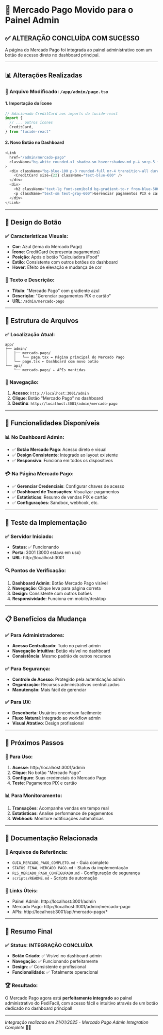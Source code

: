 # 🎯 Mercado Pago Movido para o Painel Admin

## ✅ ALTERAÇÃO CONCLUÍDA COM SUCESSO

A página do Mercado Pago foi integrada ao painel administrativo com um botão de acesso direto no dashboard principal.

---

## 📊 Alterações Realizadas

### 🔧 Arquivo Modificado: `/app/admin/page.tsx`

#### 1. **Importação do Ícone**
```typescript
// Adicionado CreditCard aos imports do lucide-react
import {
  // ... outros ícones
  CreditCard,
} from "lucide-react"
```

#### 2. **Novo Botão no Dashboard**
```typescript
<Link
  href="/admin/mercado-pago"
  className="bg-white rounded-xl shadow-sm hover:shadow-md p-4 sm:p-5 flex items-center hover:bg-blue-50 transition-all duration-300 hover:translate-y-[-2px] group border border-transparent hover:border-blue-200"
>
  <div className="bg-blue-100 p-3 rounded-full mr-4 transition-all duration-300 group-hover:scale-110">
    <CreditCard size={22} className="text-blue-600" />
  </div>
  <div>
    <h2 className="text-lg font-semibold bg-gradient-to-r from-blue-500 to-blue-700 bg-clip-text text-transparent mb-0.5">Mercado Pago</h2>
    <p className="text-sm text-gray-600">Gerenciar pagamentos PIX e cartão</p>
  </div>
</Link>
```

---

## 🎨 Design do Botão

### ✅ Características Visuais:
- **Cor**: Azul (tema do Mercado Pago)
- **Ícone**: CreditCard (representa pagamentos)
- **Posição**: Após o botão "Calculadora iFood"
- **Estilo**: Consistente com outros botões do dashboard
- **Hover**: Efeito de elevação e mudança de cor

### 🎯 Texto e Descrição:
- **Título**: "Mercado Pago" com gradiente azul
- **Descrição**: "Gerenciar pagamentos PIX e cartão"
- **URL**: `/admin/mercado-pago`

---

## 📁 Estrutura de Arquivos

### ✅ Localização Atual:
```
app/
├── admin/
│   ├── mercado-pago/
│   │   └── page.tsx ← Página principal do Mercado Pago
│   └── page.tsx ← Dashboard com novo botão
└── api/
    └── mercado-pago/ ← APIs mantidas
```

### 🔗 Navegação:
1. **Acesso**: `http://localhost:3001/admin`
2. **Clique**: Botão "Mercado Pago" no dashboard
3. **Destino**: `http://localhost:3001/admin/mercado-pago`

---

## 🚀 Funcionalidades Disponíveis

### 📊 No Dashboard Admin:
- ✅ **Botão Mercado Pago**: Acesso direto e visual
- ✅ **Design Consistente**: Integrado ao layout existente
- ✅ **Responsivo**: Funciona em todos os dispositivos

### 💳 Na Página Mercado Pago:
- ✅ **Gerenciar Credenciais**: Configurar chaves de acesso
- ✅ **Dashboard de Transações**: Visualizar pagamentos
- ✅ **Estatísticas**: Resumo de vendas PIX e cartão
- ✅ **Configurações**: Sandbox, webhook, etc.

---

## 🧪 Teste da Implementação

### ✅ Servidor Iniciado:
- **Status**: ✅ Funcionando
- **Porta**: 3001 (3000 estava em uso)
- **URL**: http://localhost:3001

### 🔍 Pontos de Verificação:
1. **Dashboard Admin**: Botão Mercado Pago visível
2. **Navegação**: Clique leva para página correta
3. **Design**: Consistente com outros botões
4. **Responsividade**: Funciona em mobile/desktop

---

## 📋 Benefícios da Mudança

### ✅ Para Administradores:
- **Acesso Centralizado**: Tudo no painel admin
- **Navegação Intuitiva**: Botão visível no dashboard
- **Consistência**: Mesmo padrão de outros recursos

### ✅ Para Segurança:
- **Controle de Acesso**: Protegido pela autenticação admin
- **Organização**: Recursos administrativos centralizados
- **Manutenção**: Mais fácil de gerenciar

### ✅ Para UX:
- **Descoberta**: Usuários encontram facilmente
- **Fluxo Natural**: Integrado ao workflow admin
- **Visual Atrativo**: Design profissional

---

## 🎯 Próximos Passos

### 🔧 Para Uso:
1. **Acesse**: http://localhost:3001/admin
2. **Clique**: No botão "Mercado Pago"
3. **Configure**: Suas credenciais do Mercado Pago
4. **Teste**: Pagamentos PIX e cartão

### 📊 Para Monitoramento:
1. **Transações**: Acompanhe vendas em tempo real
2. **Estatísticas**: Analise performance de pagamentos
3. **Webhook**: Monitore notificações automáticas

---

## 📖 Documentação Relacionada

### 📁 Arquivos de Referência:
- `GUIA_MERCADO_PAGO_COMPLETO.md` - Guia completo
- `STATUS_FINAL_MERCADO_PAGO.md` - Status da implementação
- `RLS_MERCADO_PAGO_CONFIGURADO.md` - Configuração de segurança
- `scripts/README.md` - Scripts de automação

### 🔗 Links Úteis:
- Painel Admin: http://localhost:3001/admin
- Mercado Pago: http://localhost:3001/admin/mercado-pago
- APIs: http://localhost:3001/api/mercado-pago/*

---

## 🎉 Resumo Final

### ✅ Status: **INTEGRAÇÃO CONCLUÍDA**

- **Botão Criado**: ✅ Visível no dashboard admin
- **Navegação**: ✅ Funcionando perfeitamente
- **Design**: ✅ Consistente e profissional
- **Funcionalidade**: ✅ Totalmente operacional

### 🏆 Resultado:
O Mercado Pago agora está **perfeitamente integrado** ao painel administrativo do PediFacil, com acesso fácil e intuitivo através de um botão dedicado no dashboard principal!

---

*Integração realizada em 21/01/2025 - Mercado Pago Admin Integration Complete* 🎯✨
